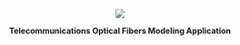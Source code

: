 <p align="center"><a href="https://michal037.github.io/tofma/tofma/"><img src="https://michal037.github.io/tofma/tofma/src/img/logo.png"></a></p>

<p align="center"><strong>Telecommunications Optical Fibers Modeling Application</strong></p>
